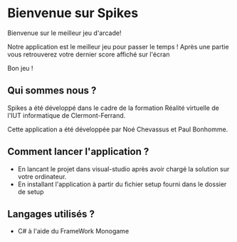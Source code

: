# Bienvenue sur Spikes

Bienvenue sur le meilleur jeu d'arcade! 

Notre application est le meilleur jeu pour passer le temps !
Après une partie vous retrouverez votre dernier score affiché sur l'écran

Bon jeu !

## Qui sommes nous ?

Spikes a été développé dans le cadre de la formation Réalité virtuelle de l'IUT informatique de Clermont-Ferrand.

Cette application a été développée par Noé Chevassus et Paul Bonhomme.

## Comment lancer l'application ?

+ En lancant le projet dans visual-studio après avoir chargé la solution sur votre ordinateur.
+ En installant l'application à partir du fichier setup fourni dans le dossier de setup

## Langages utilisés ?

+ C# à l'aide du FrameWork Monogame


